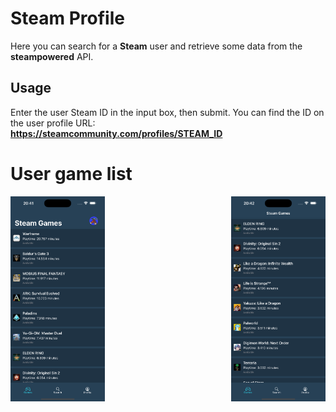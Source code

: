 # Steam Profile

Here you can search for a **Steam** user and retrieve some data from the **steampowered** API.

## Usage

Enter the user Steam ID in the input box, then submit. You can find the ID on the user profile URL:  
**https://steamcommunity.com/profiles/STEAM_ID**  

# User game list
<div style="display: flex; justify-content: space-between;">
  <img src="vk-records/Assets/Simulator_Screenshot.png" width="30%" />
  <img src="vk-records/Assets/Simulator_Screenshot2.png" width="30%" />
</div>

